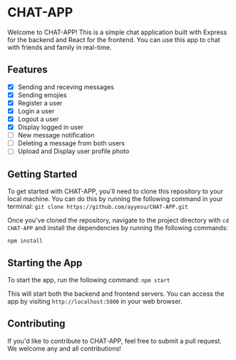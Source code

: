 # CHAT-APP
Welcome to CHAT-APP! This is a simple chat application built with Express for the backend and React for the frontend. You can use this app to chat with friends and family in real-time.

## Features
- [x] Sending and receving messages
- [x] Sending emojies
- [x] Register a user
- [x] Login a user
- [x] Logout a user
- [x] Display logged in user
- [ ] New message notification
- [ ] Deleting a message from both users
- [ ] Upload and Display user profile photo

## Getting Started
To get started with CHAT-APP, you'll need to clone this repository to your local machine. You can do this by running the following command in your terminal:
`git clone https://github.com/ayyesu/CHAT-APP.git
`

Once you've cloned the repository, navigate to the project directory with `cd CHAT-APP` and install the dependencies by running the following commands:

`npm install`

## Starting the App
To start the app, run the following command:
`npm start`

This will start both the backend and frontend servers. You can access the app by visiting `http://localhost:5000` in your web browser.

## Contributing
If you'd like to contribute to CHAT-APP, feel free to submit a pull request. We welcome any and all contributions!
